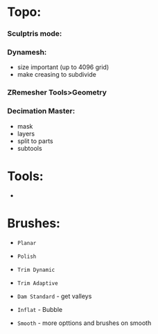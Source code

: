 # Topo:  
### Sculptris mode:     
### Dynamesh:   
- size important (up to 4096 grid)  
- make creasing to subdivide   
### ZRemesher Tools>Geometry  
### Decimation Master:  



- mask   
- layers   
- split to parts  
- subtools  

# Tools:
-


# Brushes:


- `Planar`  
- `Polish`  
- `Trim Dynamic`  
- `Trim Adaptive`   
  
- `Dam Standard`  - get valleys  
- `Inflat` - Bubble  
- `Smooth` - more opttions and brushes on smooth   
